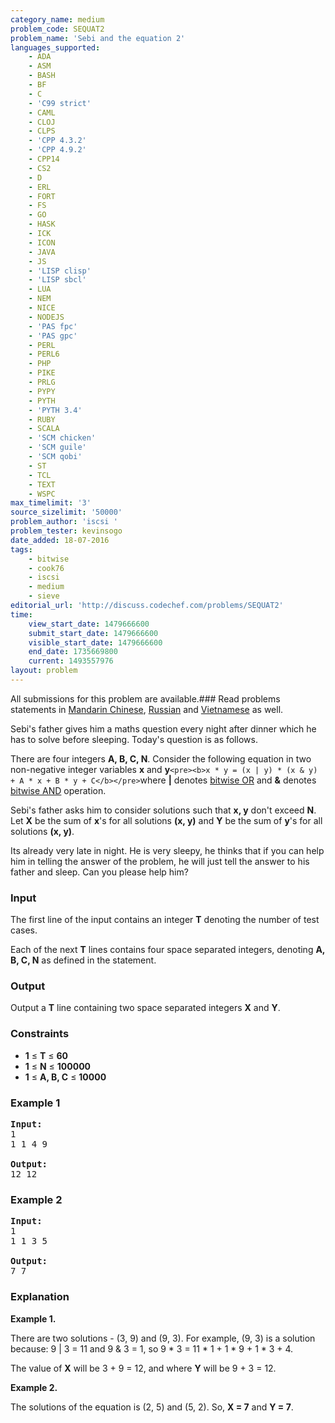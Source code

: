 ```yaml
---
category_name: medium
problem_code: SEQUAT2
problem_name: 'Sebi and the equation 2'
languages_supported:
    - ADA
    - ASM
    - BASH
    - BF
    - C
    - 'C99 strict'
    - CAML
    - CLOJ
    - CLPS
    - 'CPP 4.3.2'
    - 'CPP 4.9.2'
    - CPP14
    - CS2
    - D
    - ERL
    - FORT
    - FS
    - GO
    - HASK
    - ICK
    - ICON
    - JAVA
    - JS
    - 'LISP clisp'
    - 'LISP sbcl'
    - LUA
    - NEM
    - NICE
    - NODEJS
    - 'PAS fpc'
    - 'PAS gpc'
    - PERL
    - PERL6
    - PHP
    - PIKE
    - PRLG
    - PYPY
    - PYTH
    - 'PYTH 3.4'
    - RUBY
    - SCALA
    - 'SCM chicken'
    - 'SCM guile'
    - 'SCM qobi'
    - ST
    - TCL
    - TEXT
    - WSPC
max_timelimit: '3'
source_sizelimit: '50000'
problem_author: 'iscsi '
problem_tester: kevinsogo
date_added: 18-07-2016
tags:
    - bitwise
    - cook76
    - iscsi
    - medium
    - sieve
editorial_url: 'http://discuss.codechef.com/problems/SEQUAT2'
time:
    view_start_date: 1479666600
    submit_start_date: 1479666600
    visible_start_date: 1479666600
    end_date: 1735669800
    current: 1493557976
layout: problem
---
```

All submissions for this problem are available.###  Read problems statements in [Mandarin Chinese](http://www.codechef.com/download/translated/COOK76/mandarin/SEQUAT2.pdf), [Russian](http://www.codechef.com/download/translated/COOK76/russian/SEQUAT2.pdf) and [Vietnamese](http://www.codechef.com/download/translated/COOK76/vietnamese/SEQUAT2.pdf) as well.

Sebi's father gives him a maths question every night after dinner which he has to solve before sleeping. Today's question is as follows.

There are four integers **A, B, C, N**. Consider the following equation in two non-negative integer variables **x** and **y**`<pre><b>x * y = (x | y) * (x & y) + A * x + B * y + C</b></pre>`where **|** denotes [bitwise OR](https://en.wikipedia.org/wiki/Bitwise_operation#OR) and **&** denotes [bitwise AND](https://en.wikipedia.org/wiki/Bitwise_operation#AND) operation.

Sebi's father asks him to consider solutions such that **x, y** don't exceed **N**. Let **X** be the sum of **x**'s for all solutions **(x, y)** and **Y** be the sum of **y**'s for all solutions **(x, y)**.

Its already very late in night. He is very sleepy, he thinks that if you can help him in telling the answer of the problem, he will just tell the answer to his father and sleep. Can you please help him?

### Input

The first line of the input contains an integer **T** denoting the number of test cases.

Each of the next **T** lines contains four space separated integers, denoting **A, B, C, N** as defined in the statement.

### Output

Output a **T** line containing two space separated integers **X** and **Y**.

### Constraints

- **1** ≤ **T** ≤ **60**
- **1** ≤ **N** ≤ **100000**
- **1** ≤ **A, B, C** ≤ **10000**

### Example 1

<pre><b>Input:</b>
1
1 1 4 9

<b>Output:</b>
12 12
</pre>
### Example 2

<pre><b>Input:</b>
1 
1 1 3 5

<b>Output:</b>
7 7
</pre>
### Explanation

**Example 1.**

There are two solutions - (3, 9) and (9, 3). For example, (9, 3) is a solution because: 9 | 3 = 11 and 9 & 3 = 1, so 9 \* 3 = 11 \* 1 + 1 \* 9 + 1 \* 3 + 4.

The value of **X** will be 3 + 9 = 12, and where **Y** will be 9 + 3 = 12.

**Example 2.**

The solutions of the equation is (2, 5) and (5, 2). So, **X = 7** and **Y = 7**.
